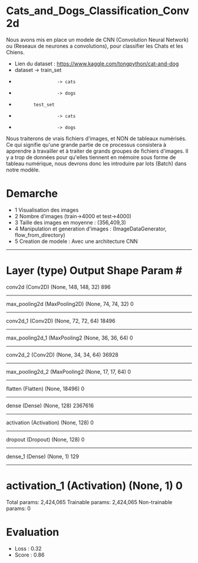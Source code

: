 # Cats_and_Dogs_Classification_Conv2d
Nous avons mis en place un modele de CNN (Convolution Neural Network) ou (Reseaux de neurones a convolutions), pour classifier les Chats et les Chiens.
- Lien du dataset : https://www.kaggle.com/tongpython/cat-and-dog
- dataset -> train_set
-                     -> cats 
-                     -> dogs
-            test_set
-                     -> cats 
-                     -> dogs

Nous traiterons de vrais fichiers d'images, et NON de tableaux numérisés. Ce qui signifie qu'une grande partie de ce processus consistera à apprendre à travailler et à traiter de grands groupes de fichiers d'images. Il y a trop de données pour qu'elles tiennent en mémoire sous forme de tableau numérique, nous devrons donc les introduire par lots (Batch) dans notre modèle.
# Demarche
- 1 Visualisation des images
- 2 Nombre d'images (train->4000 et test->4000)
- 3 Taille des images en moyenne : (356,409,3)
- 4 Manipulation et generation d'images : (ImageDataGenerator, flow_from_directory)
- 5 Creation de modele : Avec une architecture CNN 
_________________________________________________________________
Layer (type)                 Output Shape              Param #   
=================================================================
conv2d (Conv2D)              (None, 148, 148, 32)      896       
_________________________________________________________________
max_pooling2d (MaxPooling2D) (None, 74, 74, 32)        0         
_________________________________________________________________
conv2d_1 (Conv2D)            (None, 72, 72, 64)        18496     
_________________________________________________________________
max_pooling2d_1 (MaxPooling2 (None, 36, 36, 64)        0         
_________________________________________________________________
conv2d_2 (Conv2D)            (None, 34, 34, 64)        36928     
_________________________________________________________________
max_pooling2d_2 (MaxPooling2 (None, 17, 17, 64)        0         
_________________________________________________________________
flatten (Flatten)            (None, 18496)             0         
_________________________________________________________________
dense (Dense)                (None, 128)               2367616   
_________________________________________________________________
activation (Activation)      (None, 128)               0         
_________________________________________________________________
dropout (Dropout)            (None, 128)               0         
_________________________________________________________________
dense_1 (Dense)              (None, 1)                 129       
_________________________________________________________________
activation_1 (Activation)    (None, 1)                 0         
=================================================================
Total params: 2,424,065
Trainable params: 2,424,065
Non-trainable params: 0

# Evaluation
- Loss : 0.32
- Score : 0.86
